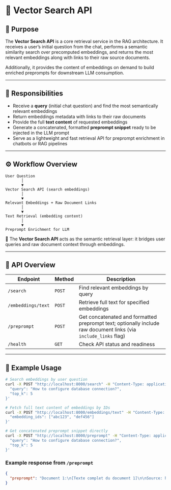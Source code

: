 # 🧩 Vector Search API

## 📌 Purpose

The **Vector Search API** is a core retrieval service in the RAG architecture.
It receives a user’s initial question from the chat, performs a semantic similarity search over precomputed embeddings, and returns the most relevant embeddings along with links to their raw source documents.

Additionally, it provides the content of embeddings on demand to build enriched preprompts for downstream LLM consumption.

---

## 🚀 Responsibilities

* Receive a **query** (initial chat question) and find the most semantically relevant embeddings
* Return embeddings metadata with links to their raw documents
* Provide the full **text content** of requested embeddings
* Generate a concatenated, formatted **preprompt snippet** ready to be injected in the LLM prompt
* Serve as a lightweight and fast retrieval API for preprompt enrichment in chatbots or RAG pipelines

---

## ⚙️ Workflow Overview

```
User Question
       │
       ▼
Vector Search API (search embeddings)
       │
       ▼
Relevant Embeddings + Raw Document Links
       │
       ▼
Text Retrieval (embedding content)
       │
       ▼
Preprompt Enrichment for LLM
```

🧭 The **Vector Search API** acts as the semantic retrieval layer:
it bridges user queries and raw document context through embeddings.

---

## 🔌 API Overview

| Endpoint           | Method | Description                                                                                                     |
| ------------------ | ------ | --------------------------------------------------------------------------------------------------------------- |
| `/search`          | `POST` | Find relevant embeddings by query                                                                               |
| `/embeddings/text` | `POST` | Retrieve full text for specified embeddings                                                                     |
| `/preprompt`       | `POST` | Get concatenated and formatted preprompt text; optionally include raw document links (via `include_links` flag) |
| `/health`          | `GET`  | Check API status and readiness                                                                                  |

---

## 🔄 Example Usage

```bash
# Search embeddings by user question
curl -X POST "http://localhost:8000/search" -H "Content-Type: application/json" -d '{
  "query": "How to configure database connection?",
  "top_k": 5
}'

# Fetch full text content of embeddings by IDs
curl -X POST "http://localhost:8000/embeddings/text" -H "Content-Type: application/json" -d '{
  "embedding_ids": ["abc123", "def456"]
}'

# Get concatenated preprompt snippet directly
curl -X POST "http://localhost:8000/preprompt" -H "Content-Type: application/json" -d '{
  "query": "How to configure database connection?",
  "top_k": 5
}'
```

### Example response from `/preprompt`

```json
{
  "preprompt": "Document 1:\n[Texte complet du document 1]\n\nSource: https://docs.mycompany.com/config-db.md\n\n---\nDocument 2:\n[Texte complet du document 2]\n\nSource: https://wiki.mycompany.com/database-connection\n\n---"
}
```
